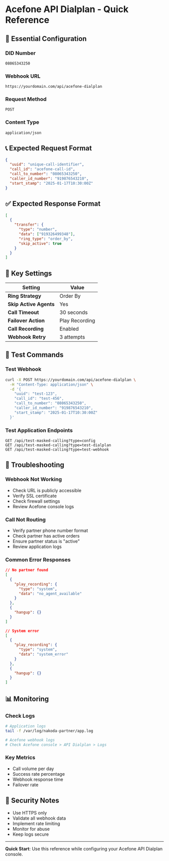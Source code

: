 # Acefone API Dialplan - Quick Reference

## 🎯 Essential Configuration

### **DID Number**
```
08065343250
```

### **Webhook URL**
```
https://yourdomain.com/api/acefone-dialplan
```

### **Request Method**
```
POST
```

### **Content Type**
```
application/json
```

## 📞 Expected Request Format
```json
{
  "uuid": "unique-call-identifier",
  "call_id": "acefone-call-id", 
  "call_to_number": "08065343250",
  "caller_id_number": "919876543210",
  "start_stamp": "2025-01-17T10:30:00Z"
}
```

## ✅ Expected Response Format
```json
[
  {
    "transfer": {
      "type": "number",
      "data": ["919326499348"],
      "ring_type": "order_by",
      "skip_active": true
    }
  }
]
```

## 🔧 Key Settings

| Setting | Value |
|---------|-------|
| **Ring Strategy** | Order By |
| **Skip Active Agents** | Yes |
| **Call Timeout** | 30 seconds |
| **Failover Action** | Play Recording |
| **Call Recording** | Enabled |
| **Webhook Retry** | 3 attempts |

## 🧪 Test Commands

### **Test Webhook**
```bash
curl -X POST https://yourdomain.com/api/acefone-dialplan \
  -H "Content-Type: application/json" \
  -d '{
    "uuid": "test-123",
    "call_id": "test-456",
    "call_to_number": "08065343250", 
    "caller_id_number": "919876543210",
    "start_stamp": "2025-01-17T10:30:00Z"
  }'
```

### **Test Application Endpoints**
```
GET /api/test-masked-calling?type=config
GET /api/test-masked-calling?type=test-dialplan
GET /api/test-masked-calling?type=test-webhook
```

## 🚨 Troubleshooting

### **Webhook Not Working**
- Check URL is publicly accessible
- Verify SSL certificate
- Check firewall settings
- Review Acefone console logs

### **Call Not Routing**
- Verify partner phone number format
- Check partner has active orders
- Ensure partner status is "active"
- Review application logs

### **Common Error Responses**
```json
// No partner found
[
  {
    "play_recording": {
      "type": "system",
      "data": "no_agent_available"
    }
  },
  {
    "hangup": {}
  }
]

// System error
[
  {
    "play_recording": {
      "type": "system", 
      "data": "system_error"
    }
  },
  {
    "hangup": {}
  }
]
```

## 📊 Monitoring

### **Check Logs**
```bash
# Application logs
tail -f /var/log/nakoda-partner/app.log

# Acefone webhook logs
# Check Acefone console > API Dialplan > Logs
```

### **Key Metrics**
- Call volume per day
- Success rate percentage
- Webhook response time
- Failover rate

## 🔐 Security Notes

- Use HTTPS only
- Validate all webhook data
- Implement rate limiting
- Monitor for abuse
- Keep logs secure

---

**Quick Start**: Use this reference while configuring your Acefone API Dialplan console.
